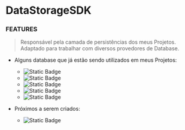 # DataStorageSDK

### FEATURES

> Responsável pela camada de persistências dos meus Projetos. <br>
    Adaptado para trabalhar com diversos provedores de Database.
  
  - Alguns database que já estão sendo utilizados em meus Projetos:
    - ![Static Badge](https://img.shields.io/badge/CoreData-green?style=for-the-badge)
    - ![Static Badge](https://img.shields.io/badge/FirestoreDatabase-green?style=for-the-badge)
    - ![Static Badge](https://img.shields.io/badge/KeyChain-green?style=for-the-badge)
    - ![Static Badge](https://img.shields.io/badge/UserDefaults-green?style=for-the-badge)
    - ![Static Badge](https://img.shields.io/badge/Realm-green?style=for-the-badge)
  
  - Próximos a serem criados:
    - ![Static Badge](https://img.shields.io/badge/SQLite-red?style=for-the-badge)
